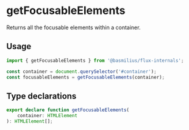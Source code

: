 # getFocusableElements

Returns all the focusable elements within a container.

## Usage

```ts
import { getFocusableElements } from '@basmilius/flux-internals';

const container = document.querySelector('#container');
const focusableElements = getFocusableElements(container);
```

## Type declarations

```ts
export declare function getFocusableElements(
    container: HTMLElement
): HTMLElement[];
```
